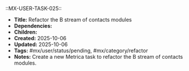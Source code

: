 ::MX-USER-TASK-025::  
- **Title:** Refactor the B stream of contacts modules
- **Dependencies:** 
- **Children:** 
- **Created:** 2025-10-06  
- **Updated:** 2025-10-06
- **Tags:** #mx/user/status/pending, #mx/category/refactor
- **Notes:** Create a new Metrica task to refactor the B stream of contacts modules.
